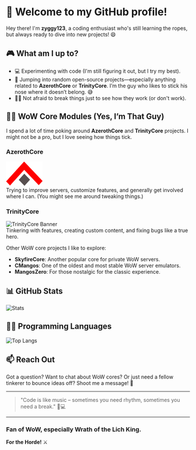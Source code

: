 # 👋 Welcome to my GitHub profile!

Hey there! I'm **zyggy123**, a coding enthusiast who's still learning the ropes, but always ready to dive into new projects! 😄

## 🎮 What am I up to?

- 💻 Experimenting with code (I'm still figuring it out, but I try my best).
- 🚀 Jumping into random open-source projects—especially anything related to **AzerothCore** or **TrinityCore**. I’m the guy who likes to stick his nose where it doesn’t belong. 😅
- 🧑‍💻 Not afraid to break things just to see how they work (or don't work). 

## 🧙‍♂️ WoW Core Modules (Yes, I’m That Guy)

I spend a lot of time poking around **AzerothCore** and **TrinityCore** projects. I might not be a pro, but I love seeing how things tick.

### **AzerothCore**  
![AzerothCore Banner](https://raw.githubusercontent.com/azerothcore/azerothcore.github.io/master/images/logo-github.png)  
Trying to improve servers, customize features, and generally get involved where I can. (You might see me around tweaking things.)

### **TrinityCore**  
![TrinityCore Banner](https://camo.githubusercontent.com/2c31bc5d9dc45d6aa20e19c4ec69ee28a809c10918ff22ed61457b7ab459b6fa/68747470733a2f2f636f6d6d756e6974792e7472696e697479636f72652e6f72672f7075626c69632f7374796c655f696d616765732f315f7472696e697479636f72652e706e67)  
Tinkering with features, creating custom content, and fixing bugs like a true hero.

Other WoW core projects I like to explore:
- **SkyfireCore**: Another popular core for private WoW servers.
- **CMangos**: One of the oldest and most stable WoW server emulators.
- **MangosZero**: For those nostalgic for the classic experience.

## 📊 GitHub Stats

![Stats](https://github-readme-stats.vercel.app/api?username=zyggy123&show_icons=true&count_private=true&hide_title=true&hide=prs)

## 🧑‍💻 Programming Languages

![Top Langs](https://github-readme-stats.vercel.app/api/top-langs/?username=zyggy123&layout=compact&langs_count=10)

## 📫 Reach Out

Got a question? Want to chat about WoW cores? Or just need a fellow tinkerer to bounce ideas off? Shoot me a message! 🚀

---

> "Code is like music – sometimes you need rhythm, sometimes you need a break." 🎵💻

---

### Fan of WoW, especially **Wrath of the Lich King**. 

**For the Horde!** ⚔️
